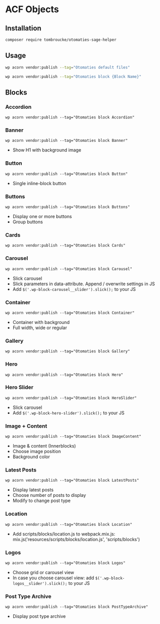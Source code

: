# ACF Objects

## Installation

```sh
composer require tombroucke/otomaties-sage-helper
```

## Usage
```sh
wp acorn vendor:publish --tag="Otomaties default files"
```
```sh
wp acorn vendor:publish --tag="Otomaties block {Block Name}"
```

## Blocks

### Accordion

`wp acorn vendor:publish --tag="Otomaties block Accordion"`

### Banner

`wp acorn vendor:publish --tag="Otomaties block Banner"`

- Show H1 with background image

### Button

`wp acorn vendor:publish --tag="Otomaties block Button"`

- Single inline-block button

### Buttons

`wp acorn vendor:publish --tag="Otomaties block Buttons"`

- Display one or more buttons
- Group buttons

### Cards

`wp acorn vendor:publish --tag="Otomaties block Cards"`

### Carousel

`wp acorn vendor:publish --tag="Otomaties block Carousel"`

- Slick carousel
- Slick parameters in data-attribute. Append / overwrite settings in JS
- Add `$('.wp-block-carousel__slider').slick();` to your JS

### Container

`wp acorn vendor:publish --tag="Otomaties block Container"`

- Container with background
- Full width, wide or regular

### Gallery

`wp acorn vendor:publish --tag="Otomaties block Gallery"`

### Hero

`wp acorn vendor:publish --tag="Otomaties block Hero"`

### Hero Slider

`wp acorn vendor:publish --tag="Otomaties block HeroSlider"`

- Slick carousel
- Add `$('.wp-block-hero-slider').slick();` to your JS

### Image + Content

`wp acorn vendor:publish --tag="Otomaties block ImageContent"`

- Image & content (Innerblocks)
- Choose image position
- Background color

### Latest Posts

`wp acorn vendor:publish --tag="Otomaties block LatestPosts"`

- Display latest posts
- Choose number of posts to display
- Modify to change post type

### Location

`wp acorn vendor:publish --tag="Otomaties block Location"`

- Add scripts/blocks/location.js to webpack.mix.js: mix.js('resources/scripts/blocks/location.js', 'scripts/blocks')

### Logos

`wp acorn vendor:publish --tag="Otomaties block Logos"`

- Choose grid or carousel view
- In case you choose carousel view: add `$('.wp-block-logos__slider').slick();` to your JS

### Post Type Archive

`wp acorn vendor:publish --tag="Otomaties block PostTypeArchive"`

- Display post type archive
